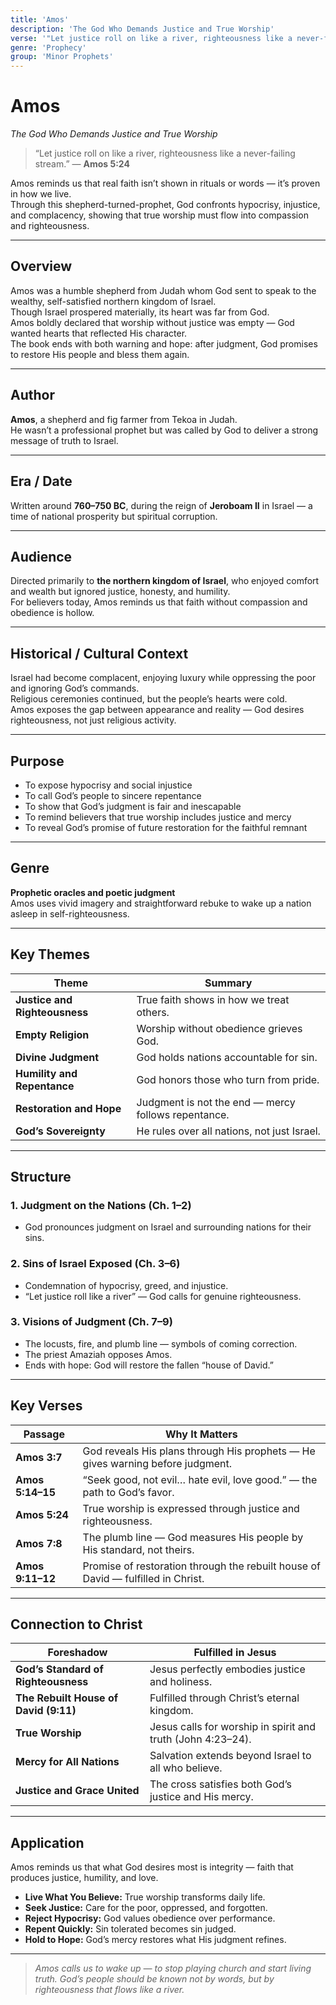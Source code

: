 ```yaml
---
title: 'Amos'
description: 'The God Who Demands Justice and True Worship'
verse: '"Let justice roll on like a river, righteousness like a never-failing stream." — Amos 5:24'
genre: 'Prophecy'
group: 'Minor Prophets'
---
```


# Amos  
*The God Who Demands Justice and True Worship*

> “Let justice roll on like a river, righteousness like a never-failing stream.” — **Amos 5:24**

Amos reminds us that real faith isn’t shown in rituals or words — it’s proven in how we live.  
Through this shepherd-turned-prophet, God confronts hypocrisy, injustice, and complacency, showing that true worship must flow into compassion and righteousness.

---

## Overview  
Amos was a humble shepherd from Judah whom God sent to speak to the wealthy, self-satisfied northern kingdom of Israel.  
Though Israel prospered materially, its heart was far from God.  
Amos boldly declared that worship without justice was empty — God wanted hearts that reflected His character.  
The book ends with both warning and hope: after judgment, God promises to restore His people and bless them again.

---

## Author  
**Amos**, a shepherd and fig farmer from Tekoa in Judah.  
He wasn’t a professional prophet but was called by God to deliver a strong message of truth to Israel.

---

## Era / Date  
Written around **760–750 BC**, during the reign of **Jeroboam II** in Israel — a time of national prosperity but spiritual corruption.

---

## Audience  
Directed primarily to **the northern kingdom of Israel**, who enjoyed comfort and wealth but ignored justice, honesty, and humility.  
For believers today, Amos reminds us that faith without compassion and obedience is hollow.

---

## Historical / Cultural Context  
Israel had become complacent, enjoying luxury while oppressing the poor and ignoring God’s commands.  
Religious ceremonies continued, but the people’s hearts were cold.  
Amos exposes the gap between appearance and reality — God desires righteousness, not just religious activity.

---

## Purpose  
- To expose hypocrisy and social injustice  
- To call God’s people to sincere repentance  
- To show that God’s judgment is fair and inescapable  
- To remind believers that true worship includes justice and mercy  
- To reveal God’s promise of future restoration for the faithful remnant  

---

## Genre  
**Prophetic oracles and poetic judgment**  
Amos uses vivid imagery and straightforward rebuke to wake up a nation asleep in self-righteousness.

---

## Key Themes  

| Theme | Summary |
|-------|----------|
| **Justice and Righteousness** | True faith shows in how we treat others. |
| **Empty Religion** | Worship without obedience grieves God. |
| **Divine Judgment** | God holds nations accountable for sin. |
| **Humility and Repentance** | God honors those who turn from pride. |
| **Restoration and Hope** | Judgment is not the end — mercy follows repentance. |
| **God’s Sovereignty** | He rules over all nations, not just Israel. |

---

## Structure  

### 1. Judgment on the Nations (Ch. 1–2)
- God pronounces judgment on Israel and surrounding nations for their sins.  

### 2. Sins of Israel Exposed (Ch. 3–6)
- Condemnation of hypocrisy, greed, and injustice.  
- “Let justice roll like a river” — God calls for genuine righteousness.  

### 3. Visions of Judgment (Ch. 7–9)
- The locusts, fire, and plumb line — symbols of coming correction.  
- The priest Amaziah opposes Amos.  
- Ends with hope: God will restore the fallen “house of David.”  

---

## Key Verses  

| Passage | Why It Matters |
|----------|----------------|
| **Amos 3:7** | God reveals His plans through His prophets — He gives warning before judgment. |
| **Amos 5:14–15** | “Seek good, not evil… hate evil, love good.” — the path to God’s favor. |
| **Amos 5:24** | True worship is expressed through justice and righteousness. |
| **Amos 7:8** | The plumb line — God measures His people by His standard, not theirs. |
| **Amos 9:11–12** | Promise of restoration through the rebuilt house of David — fulfilled in Christ. |

---

## Connection to Christ  

| Foreshadow | Fulfilled in Jesus |
|-------------|-------------------|
| **God’s Standard of Righteousness** | Jesus perfectly embodies justice and holiness. |
| **The Rebuilt House of David (9:11)** | Fulfilled through Christ’s eternal kingdom. |
| **True Worship** | Jesus calls for worship in spirit and truth (John 4:23–24). |
| **Mercy for All Nations** | Salvation extends beyond Israel to all who believe. |
| **Justice and Grace United** | The cross satisfies both God’s justice and His mercy. |

---

## Application  
Amos reminds us that what God desires most is integrity — faith that produces justice, humility, and love.  
- **Live What You Believe:** True worship transforms daily life.  
- **Seek Justice:** Care for the poor, oppressed, and forgotten.  
- **Reject Hypocrisy:** God values obedience over performance.  
- **Repent Quickly:** Sin tolerated becomes sin judged.  
- **Hold to Hope:** God’s mercy restores what His judgment refines.  

---

> *Amos calls us to wake up — to stop playing church and start living truth. God’s people should be known not by words, but by righteousness that flows like a river.*

